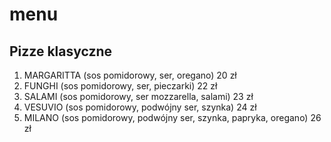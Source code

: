 # menu

## Pizze klasyczne

1. MARGARITTA (sos pomidorowy, ser, oregano) 20 zł
2. FUNGHI (sos pomidorowy, ser, pieczarki) 22 zł
3. SALAMI (sos pomidorowy, ser mozzarella, salami) 23 zł
4. VESUVIO (sos pomidorowy, podwójny ser, szynka) 24 zł
5. MILANO (sos pomidorowy, podwójny ser, szynka, papryka, oregano) 26 zł
